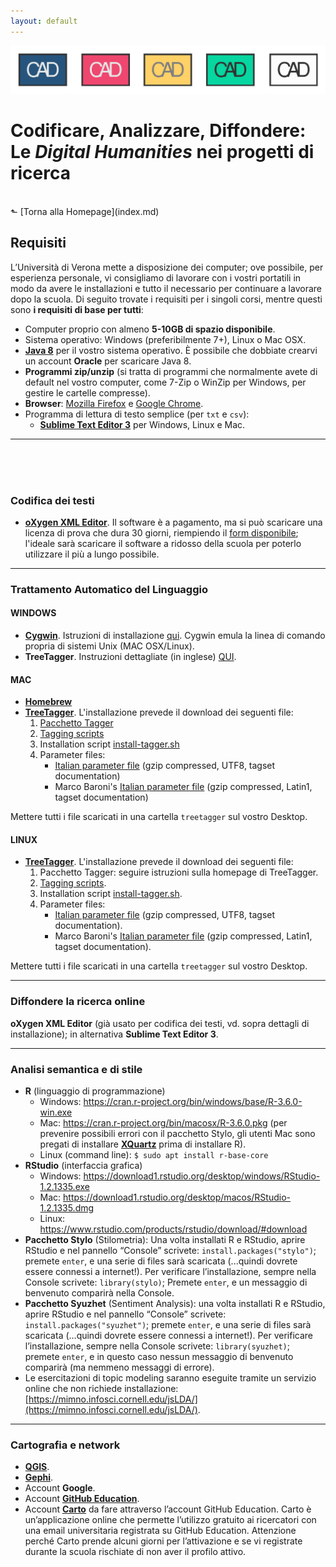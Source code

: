 ```yaml
---
layout: default
---
```


![CAD-logo](assets/img/CAD-logo-long.png)

# Codificare, Analizzare, Diffondere: <br />Le *Digital Humanities* nei progetti di ricerca
<br/>
&#11025; [Torna alla Homepage](index.md)
<br/>

## Requisiti

L’Università di Verona mette a disposizione dei computer; ove possibile, per esperienza personale, vi consigliamo di lavorare con i vostri portatili in modo da avere le installazioni e tutto il necessario per continuare a lavorare dopo la scuola. Di seguito trovate i requisiti per i singoli corsi, mentre questi sono **i requisiti di base per tutti**:

- Computer proprio con almeno **5-10GB di spazio disponibile**.
- Sistema operativo: Windows (preferibilmente 7+), Linux o Mac OSX.
- **[Java 8](https://www.oracle.com/technetwork/java/javase/downloads/jdk8-downloads-2133151.html)** per il vostro sistema operativo. È possibile che dobbiate crearvi un account **Oracle** per scaricare Java 8.
- **Programmi zip/unzip** (si tratta di programmi che normalmente avete di default nel vostro computer, come 7-Zip o WinZip per Windows, per gestire le cartelle compresse).
- **Browser**: [Mozilla Firefox](https://www.mozilla.org/en-US/firefox/new/) e [Google Chrome](https://www.google.com/intl/en/chrome/).
- Programma di lettura di testo semplice (per `txt` e `csv`):
	- **[Sublime Text Editor 3](https://www.sublimetext.com/3)** per Windows, Linux e Mac.

---
<br/><br/><br/>

### Codifica dei testi

- **[oXygen XML Editor](https://www.oxygenxml.com/xml_editor.html)**. Il software è a pagamento, ma si può scaricare una licenza di prova che dura 30 giorni, riempiendo il [form disponibile](https://www.oxygenxml.com/xml_editor/register.html?p=editor); l'ideale sarà scaricare il software a ridosso della scuola per poterlo utilizzare il più a lungo possibile.

---

### Trattamento Automatico del Linguaggio

#### WINDOWS
- **[Cygwin](https://www.cygwin.com/)**. Istruzioni di installazione [qui](https://www.youtube.com/watch?v=hh-V6el8Oxk). Cygwin emula la linea di comando propria di sistemi Unix (MAC OSX/Linux).
	<!-- Pacchetti da installare: 
		- `vim`
		- `make`
		- `gcc-core`-->
- **TreeTagger**. Instruzioni dettagliate (in inglese) [QUI](treetagger-windows.md). 

#### MAC
- **[Homebrew](https://brew.sh/)**
- **[TreeTagger](https://www.cis.uni-muenchen.de/~schmid/tools/TreeTagger/)**. L'installazione prevede il download dei seguenti file:
	1. [Pacchetto Tagger](https://www.cis.uni-muenchen.de/~schmid/tools/TreeTagger/data/tree-tagger-MacOSX-3.2.2.tar.gz)
	2. [Tagging scripts](https://www.cis.uni-muenchen.de/~schmid/tools/TreeTagger/data/tagger-scripts.tar.gz)
	3. Installation script [install-tagger.sh](https://www.cis.uni-muenchen.de/~schmid/tools/TreeTagger/data/install-tagger.sh)
	4. Parameter files:
		- [Italian parameter file](https://www.cis.uni-muenchen.de/~schmid/tools/TreeTagger/data/italian.par.gz) (gzip compressed, UTF8, tagset documentation)
		- Marco Baroni's [Italian parameter file](https://www.cis.uni-muenchen.de/~schmid/tools/TreeTagger/data/italian2.par.gz) (gzip compressed, Latin1, tagset documentation)

Mettere tutti i file scaricati in una cartella `treetagger` sul vostro Desktop.

#### LINUX
- **[TreeTagger](https://www.cis.uni-muenchen.de/~schmid/tools/TreeTagger/)**. L'installazione prevede il download dei seguenti file:
	1. Pacchetto Tagger: seguire istruzioni sulla homepage di TreeTagger.
	2. [Tagging scripts](https://www.cis.uni-muenchen.de/~schmid/tools/TreeTagger/data/tagger-scripts.tar.gz).
	3. Installation script [install-tagger.sh](https://www.cis.uni-muenchen.de/~schmid/tools/TreeTagger/data/install-tagger.sh).
	4. Parameter files:
		- [Italian parameter file](https://www.cis.uni-muenchen.de/~schmid/tools/TreeTagger/data/italian.par.gz) (gzip compressed, UTF8, tagset documentation).
		- Marco Baroni's [Italian parameter file](https://www.cis.uni-muenchen.de/~schmid/tools/TreeTagger/data/italian2.par.gz) (gzip compressed, Latin1, tagset documentation).

Mettere tutti i file scaricati in una cartella `treetagger` sul vostro Desktop.

---

### Diffondere la ricerca online
**oXygen XML Editor** (già usato per codifica dei testi, vd. sopra dettagli di installazione); in alternativa **Sublime Text Editor 3**.

---

### Analisi semantica e di stile
-  **R** (linguaggio di programmazione)
	- Windows: https://cran.r-project.org/bin/windows/base/R-3.6.0-win.exe 
	- Mac: https://cran.r-project.org/bin/macosx/R-3.6.0.pkg (per prevenire possibili errori con il pacchetto Stylo, gli utenti Mac sono pregati di installare **[XQuartz](https://www.xquartz.org/)** prima di installare R). 
	- Linux (command line): `$ sudo apt install r-base-core`
- **RStudio** (interfaccia grafica)
	- Windows: https://download1.rstudio.org/desktop/windows/RStudio-1.2.1335.exe
	- Mac: https://download1.rstudio.org/desktop/macos/RStudio-1.2.1335.dmg
	- Linux: https://www.rstudio.com/products/rstudio/download/#download
- **Pacchetto Stylo** (Stilometria): Una volta installati R e RStudio, aprire RStudio e nel pannello “Console” scrivete:
`install.packages("stylo")`; premete `enter`, e una serie di files sarà scaricata (...quindi dovrete essere connessi a internet!). Per verificare l’installazione, sempre nella Console scrivete: `library(stylo)`; Premete `enter`, e un messaggio di benvenuto comparirà nella Console.
- **Pacchetto Syuzhet** (Sentiment Analysis): una volta installati R e RStudio, aprire RStudio e nel pannello “Console” scrivete: `install.packages("syuzhet")`; premete `enter`, e una serie di files sarà scaricata (...quindi dovrete essere connessi a internet!).
Per verificare l’installazione, sempre nella Console scrivete: `library(syuzhet)`; premete `enter`, e in questo caso nessun messaggio di benvenuto comparirà (ma nemmeno messaggi di errore).
- Le esercitazioni di topic modeling saranno eseguite tramite un servizio online che non richiede installazione: [https://mimno.infosci.cornell.edu/jsLDA/](https://mimno.infosci.cornell.edu/jsLDA/).

---

### Cartografia e network

- **[QGIS](https://www.qgis.org/it/site/forusers/download.html)**.
- **[Gephi](https://gephi.org/)**.
- Account **Google**.
- Account **[GitHub Education](https://education.github.com/)**.
- Account **[Carto](https://carto.com/)** da fare attraverso l’account GitHub Education. Carto è un’applicazione online che permette l’utilizzo gratuito ai ricercatori con una email universitaria registrata su GitHub Education. Attenzione perché Carto prende alcuni giorni per l’attivazione e se vi registrate durante la scuola rischiate di non aver il profilo attivo.